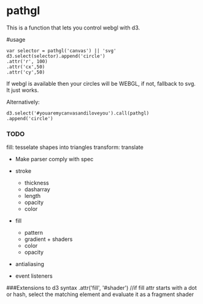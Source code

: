 pathgl
======
This is a function that lets you control webgl with d3.

#usage
```
var selector = pathgl('canvas') || 'svg'
d3.select(selector).append('circle')
.attr('r', 100)
.attr('cx',50)
.attr('cy',50)
```
If webgl is available then your circles will be WEBGL, if not, fallback to svg.
It just works.

Alternatively:
```
d3.select('#youaremycanvasandiloveyou').call(pathgl)
.append('circle')
```

### TODO ###
fill: tesselate shapes into triangles 
transform: translate

* Make parser comply with spec

* stroke
  * thickness
  * dasharray
  * length
  * opacity
  * color

* fill
  * pattern
  * gradient + shaders
  * color
  * opacity

* antialiasing
* event listeners



###Extensions to d3 syntax
.attr('fill', '#shader') //if fill attr starts with a dot or hash, select the
matching element and evaluate it as a fragment shader


